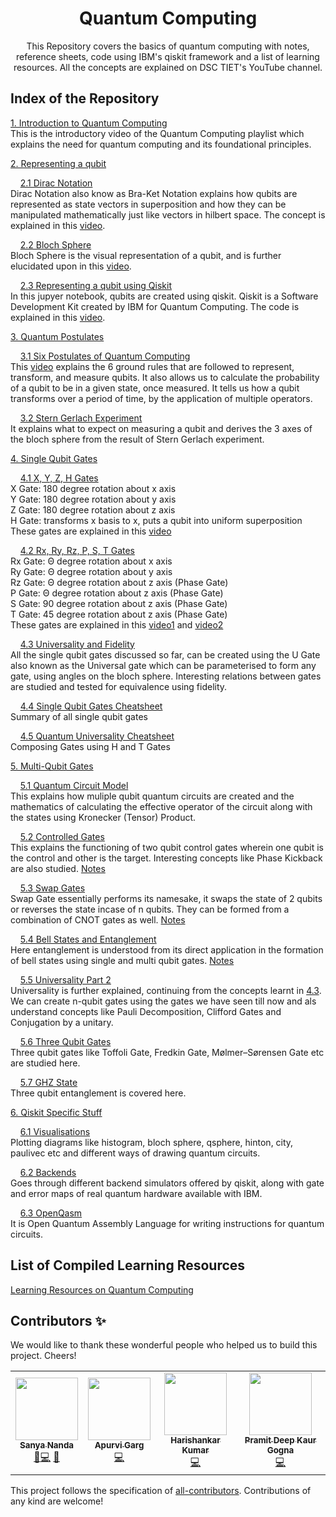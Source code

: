 <div align = "center">

# Quantum Computing
This Repository covers the basics of quantum computing with notes, reference sheets, code using IBM's qiskit framework and a list of learning resources. All the concepts are explained on DSC TIET's YouTube channel. 


</div>

## Index of the Repository

[1. Introduction to Quantum Computing](https://www.youtube.com/watch?v=WMRsQxDJ19Q&list=PLY6CWF3NWYvTducILRZCATDwW9DjZvumJ&index=1)
<br>This is the introductory video of the Quantum Computing playlist which explains the need for quantum computing and its foundational principles.

[2. Representing a qubit](https://github.com/developer-student-club-thapar/Quantum-Computing/tree/main/1.%20Representing%20a%20qubit)

&nbsp;&nbsp;&nbsp;&nbsp;[2.1 Dirac Notation](https://github.com/developer-student-club-thapar/Quantum-Computing/blob/main/1.%20Representing%20a%20qubit/1.%20Dirac%20Notation%20(Bra-Ket%20Notation).pdf)
<br>Dirac Notation also know as Bra-Ket Notation explains how qubits are represented as state vectors in superposition and how they can be manipulated mathematically just like vectors in hilbert space. The concept is explained in this [video](https://www.youtube.com/watch?v=53EVUDbeVsU&list=PLY6CWF3NWYvTducILRZCATDwW9DjZvumJ&index=2).

&nbsp;&nbsp;&nbsp;&nbsp;[2.2 Bloch Sphere](https://github.com/developer-student-club-thapar/Quantum-Computing/blob/main/1.%20Representing%20a%20qubit/2.%20Bloch%20Sphere.pdf)
<br>Bloch Sphere is the visual representation of a qubit, and is further elucidated upon in this [video](https://www.youtube.com/watch?v=7ITVHGYFIfU&list=PLY6CWF3NWYvTducILRZCATDwW9DjZvumJ&index=4).

&nbsp;&nbsp;&nbsp;&nbsp;[2.3 Representing a qubit using Qiskit](https://github.com/developer-student-club-thapar/Quantum-Computing/blob/main/1.%20Representing%20a%20qubit/3.%20representing_qubit_states.ipynb)
<br>In this jupyer notebook, qubits are created using qiskit. Qiskit is a Software Development Kit created by IBM for Quantum Computing. The code is explained in this [video](https://www.youtube.com/watch?v=5Sz9I2p328E&list=PLY6CWF3NWYvTducILRZCATDwW9DjZvumJ&index=5).

[3. Quantum Postulates](https://github.com/developer-student-club-thapar/Quantum-Computing/tree/main/2.%20Quantum%20Postulates)

&nbsp;&nbsp;&nbsp;&nbsp;[3.1 Six Postulates of Quantum Computing](https://github.com/developer-student-club-thapar/Quantum-Computing/blob/main/2.%20Quantum%20Postulates/quantum_postulates.ipynb)
<br>This [video](https://www.youtube.com/watch?v=G7paU9FX5nw&list=PLY6CWF3NWYvTducILRZCATDwW9DjZvumJ&index=6&t=3s) explains the 6 ground rules that are followed to represent, transform, and measure qubits. It also allows us to calculate the probability of a qubit to be in a given state, once measured. It tells us how a qubit  transforms over a period of time, by the application of multiple operators.

&nbsp;&nbsp;&nbsp;&nbsp;[3.2 Stern Gerlach Experiment](https://www.youtube.com/watch?v=fWaNjJ69XEI&list=PLY6CWF3NWYvTducILRZCATDwW9DjZvumJ&index=3)
<br>It explains what to expect on measuring a qubit and derives the 3 axes of the bloch sphere from the result of Stern Gerlach experiment.

[4. Single Qubit Gates](https://github.com/developer-student-club-thapar/Quantum-Computing/tree/main/3.%20Single%20Qubit%20Gates)

&nbsp;&nbsp;&nbsp;&nbsp;[4.1 X, Y, Z, H Gates](https://github.com/developer-student-club-thapar/Quantum-Computing/blob/main/3.%20Single%20Qubit%20Gates/a.%20Pauli%20X%2C%20Y%20and%20Z%20Gates%20%26%20Hadamard%20Gate.ipynb)
<br>X Gate: 180 degree rotation about x axis
<br>Y Gate: 180 degree rotation about y axis
<br>Z Gate: 180 degree rotation about z axis
<br>H Gate: transforms x basis to x, puts a qubit into uniform superposition
<br>These gates are explained in this [video](https://www.youtube.com/watch?v=wta0o3fLOnk&list=PLY6CWF3NWYvTducILRZCATDwW9DjZvumJ&index=7)

&nbsp;&nbsp;&nbsp;&nbsp;[4.2 Rx, Ry, Rz, P, S, T Gates](https://github.com/developer-student-club-thapar/Quantum-Computing/blob/main/3.%20Single%20Qubit%20Gates/b.%20Rx%2Cy%2Cz%20and%20P%2C%20S%2C%20T%20Gates.ipynb)
<br>Rx Gate: Θ degree rotation about x axis
<br>Ry Gate: Θ degree rotation about y axis
<br>Rz Gate: Θ degree rotation about z axis (Phase Gate)
<br>P Gate: Θ degree rotation about z axis (Phase Gate)
<br>S Gate: 90 degree rotation about z axis (Phase Gate)
<br>T Gate: 45 degree rotation about z axis (Phase Gate)
<br>These gates are explained in this [video1](https://www.youtube.com/watch?v=YAAnkwe-jVU&list=PLY6CWF3NWYvTducILRZCATDwW9DjZvumJ&index=8) and [video2](https://www.youtube.com/watch?v=Mf2aWvRHmtg&list=PLY6CWF3NWYvTducILRZCATDwW9DjZvumJ&index=9)

&nbsp;&nbsp;&nbsp;&nbsp;[4.3 Universality and Fidelity](https://github.com/developer-student-club-thapar/Quantum-Computing/blob/main/3.%20Single%20Qubit%20Gates/c.%20universality_and_fidelity.ipynb)
<br>All the single qubit gates discussed so far, can be created using the U Gate also known as the Universal gate which can be parameterised to form any gate, using angles on the bloch sphere. Interesting relations between gates are studied and tested for equivalence using fidelity.

&nbsp;&nbsp;&nbsp;&nbsp;[4.4 Single Qubit Gates Cheatsheet](https://github.com/developer-student-club-thapar/Quantum-Computing/blob/main/3.%20Single%20Qubit%20Gates/1.%20Single%20Qubit%20Quantum%20Gates.pdf)
<br>Summary of all single qubit gates

&nbsp;&nbsp;&nbsp;&nbsp;[4.5 Quantum Universality Cheatsheet](https://github.com/developer-student-club-thapar/Quantum-Computing/blob/main/3.%20Single%20Qubit%20Gates/2.%20Quantum%20Universality.pdf)
<br>Composing Gates using H and T Gates


[5. Multi-Qubit Gates](https://github.com/developer-student-club-thapar/Quantum-Computing/tree/main/4.%20Multi-Qubit%20Gates)

&nbsp;&nbsp;&nbsp;&nbsp;[5.1 Quantum Circuit Model](https://github.com/developer-student-club-thapar/Quantum-Computing/blob/main/4.%20Multi-Qubit%20Gates/1.%20Quantum%20Circuit%20Model%20and%20Multi-Qubit%20Gate%20Mathematics.pdf)
<br>This explains how muliple qubit quantum circuits are created and the mathematics of calculating the effective operator of the circuit along with the states using Kronecker (Tensor) Product.

&nbsp;&nbsp;&nbsp;&nbsp;[5.2 Controlled Gates](https://github.com/developer-student-club-thapar/Quantum-Computing/blob/main/4.%20Multi-Qubit%20Gates/a.%20Controlled%20Gates.ipynb)
<br>This explains the functioning of two qubit control gates wherein one qubit is the control and other is the target. Interesting concepts like Phase Kickback are also studied. [Notes](https://github.com/developer-student-club-thapar/Quantum-Computing/blob/main/4.%20Multi-Qubit%20Gates/2.%20Controlled%20Gates.pdf)

&nbsp;&nbsp;&nbsp;&nbsp;[5.3 Swap Gates](https://github.com/developer-student-club-thapar/Quantum-Computing/blob/main/4.%20Multi-Qubit%20Gates/b.%20Swap_Gates.ipynb)
<br>Swap Gate essentially performs its namesake, it swaps the state of 2 qubits or reverses the state incase of n qubits. They can be formed from a combination of CNOT gates as well. [Notes](https://github.com/developer-student-club-thapar/Quantum-Computing/blob/main/4.%20Multi-Qubit%20Gates/3.%20Swap%20Gate.pdf)

&nbsp;&nbsp;&nbsp;&nbsp;[5.4 Bell States and Entanglement](https://github.com/developer-student-club-thapar/Quantum-Computing/blob/main/4.%20Multi-Qubit%20Gates/c.%20Bell%20States.ipynb)
<br>Here entanglement is understood from its direct application in the formation of bell states using single and multi qubit gates. [Notes](https://github.com/developer-student-club-thapar/Quantum-Computing/blob/main/4.%20Multi-Qubit%20Gates/4.%20Bell%20States%20and%20Entanglement.pdf)

&nbsp;&nbsp;&nbsp;&nbsp;[5.5 Universality Part 2](https://github.com/developer-student-club-thapar/Quantum-Computing/blob/main/4.%20Multi-Qubit%20Gates/e.%20Universality.ipynb)
<br>Universality is further explained, continuing from the concepts learnt in [4.3](https://github.com/developer-student-club-thapar/Quantum-Computing/blob/main/3.%20Single%20Qubit%20Gates/c.%20universality_and_fidelity.ipynb). We can create n-qubit gates using the gates we have seen till now and als understand concepts like Pauli Decomposition, Clifford Gates and Conjugation by a unitary.

&nbsp;&nbsp;&nbsp;&nbsp;[5.6 Three Qubit Gates](https://github.com/developer-student-club-thapar/Quantum-Computing/blob/main/4.%20Multi-Qubit%20Gates/f.%20Three%20qubit%20gates.ipynb)
<br>Three qubit gates like Toffoli Gate, Fredkin Gate, Mølmer–Sørensen Gate etc are studied here.

&nbsp;&nbsp;&nbsp;&nbsp;[5.7 GHZ State](https://github.com/developer-student-club-thapar/Quantum-Computing/blob/main/4.%20Multi-Qubit%20Gates/g.%20GHZstate.ipynb)
<br>Three qubit entanglement is covered here.

[6. Qiskit Specific Stuff](https://github.com/developer-student-club-thapar/Quantum-Computing/tree/main/5.%20Qiskit%20Specific%20Stuff)

&nbsp;&nbsp;&nbsp;&nbsp;[6.1 Visualisations](https://github.com/developer-student-club-thapar/Quantum-Computing/blob/main/5.%20Qiskit%20Specific%20Stuff/1.%20Visualisations.ipynb)
<br>Plotting diagrams like histogram, bloch sphere, qsphere, hinton, city, paulivec etc and different ways of drawing quantum circuits.

&nbsp;&nbsp;&nbsp;&nbsp;[6.2 Backends](https://github.com/developer-student-club-thapar/Quantum-Computing/blob/main/5.%20Qiskit%20Specific%20Stuff/2.%20Backends.ipynb)
<br>Goes through different backend simulators offered by qiskit, along with gate and error maps of real quantum hardware available with IBM.

&nbsp;&nbsp;&nbsp;&nbsp;[6.3 OpenQasm](https://github.com/developer-student-club-thapar/Quantum-Computing/blob/main/5.%20Qiskit%20Specific%20Stuff/3.%20Qasm.ipynb)
<br>It is Open Quantum Assembly Language for writing instructions for quantum circuits.

## List of Compiled Learning Resources

[Learning Resources on Quantum Computing](https://docs.google.com/document/d/1StHRRskl1HR-XfIdoQ1srs0E6_kHuwYSWj-bhnmJQ88/edit?usp=sharing)

## Contributors ✨

We would like to thank these wonderful people who helped us to build this project. Cheers!
<!-- ALL-CONTRIBUTORS-LIST:START - Do not remove or modify this section -->
<!-- prettier-ignore-start -->
<!-- markdownlint-disable -->
<table>
  <tr>
    <td align="center"><a href="https://www.linkedin.com/in/sanya-nanda-aba12218b//"><img src="https://avatars.githubusercontent.com/u/51756349?v=4" width="100px;" alt=""/><br /><sub><b>Sanya Nanda</b></sub></a><br /><a href="https://github.com/developer-student-club-thapar/Quantum-Computing/commits?author=SanyaNanda" title="Documentation">📖</a><a href="https://github.com/developer-student-club-thapar/Quantum-Computing/commits?author=SanyaNanda" title="Code">💻</a> <a href="https://github.com/developer-student-club-thapar/Quantum-Computing/commits?author=SanyaNanda" title="Design">🎨</a></td>
    <td align="center"><a href="https://www.linkedin.com/in/apurvi-garg-43b363207/"><img src="https://avatars.githubusercontent.com/u/96242449?v=4" width="100px;" alt=""/><br /><sub><b>Apurvi Garg</b></sub></a><br /><a href="https://github.com/developer-student-club-thapar/Quantum-Computing/commits?author=ApurviGarg" title="Code">💻</a></td>
    <td align="center"><a href="https://www.linkedin.com/in/hsk4link/"><img src="https://avatars.githubusercontent.com/u/31770598?v=4" width="100px;" alt=""/><br /><sub><b>Harishankar Kumar</b></sub></a><br /><a href="https://github.com/developer-student-club-thapar/Quantum-Computing/commits?author=hari01584" title="Code">💻</a></td>
    <td align="center"><a href="https://www.linkedin.com/in/pramit-deep-kaur-gogna/"><img src="https://avatars.githubusercontent.com/u/65402284?v=4" width="100px;" alt=""/><br /><sub><b>Pramit Deep Kaur Gogna</b></sub></a><br /><a href="https://github.com/developer-student-club-thapar/Quantum-Computing/commits?author=Pramit29" title="Code">💻</a></td>    
   </tr>
</table>

<!-- markdownlint-enable -->
<!-- prettier-ignore-end -->
<!-- ALL-CONTRIBUTORS-LIST:END -->

This project follows the specification of [all-contributors](https://github.com/all-contributors/all-contributors). Contributions of any kind are welcome!
